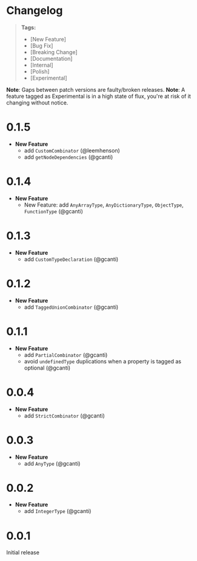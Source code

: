 # Changelog

> **Tags:**
>
> * [New Feature]
> * [Bug Fix]
> * [Breaking Change]
> * [Documentation]
> * [Internal]
> * [Polish]
> * [Experimental]

**Note**: Gaps between patch versions are faulty/broken releases. **Note**: A feature tagged as Experimental is in a
high state of flux, you're at risk of it changing without notice.

# 0.1.5

* **New Feature**
  * add `CustomCombinator` (@leemhenson)
  * add `getNodeDependencies` (@gcanti)

# 0.1.4

* **New Feature**
  * New Feature: add `AnyArrayType`, `AnyDictionaryType`, `ObjectType`, `FunctionType` (@gcanti)

# 0.1.3

* **New Feature**
  * add `CustomTypeDeclaration` (@gcanti)

# 0.1.2

* **New Feature**
  * add `TaggedUnionCombinator` (@gcanti)

# 0.1.1

* **New Feature**
  * add `PartialCombinator` (@gcanti)
  * avoid `undefinedType` duplications when a property is tagged as optional (@gcanti)

# 0.0.4

* **New Feature**
  * add `StrictCombinator` (@gcanti)

# 0.0.3

* **New Feature**
  * add `AnyType` (@gcanti)

# 0.0.2

* **New Feature**
  * add `IntegerType` (@gcanti)

# 0.0.1

Initial release
